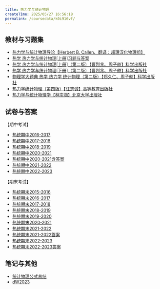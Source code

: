 ```yaml
---
title: 热力学与统计物理
createTime: 2025/05/27 16:56:18
permalink: /coursedata/k0i916vf/
---
```


## 教材与习题集

* [热力学与统计物理导论【Herbert B. Callen、翻译：超理汉化物理组】](https://easylink.cc/jgh5ip)
* [热学 热力学与统计物理\[上册\]习题与答案](https://easylink.cc/uf15eo)
* [热学 热力学与统计物理\[上册\]（第二版）【曹烈兆、周子舫】](https://easylink.cc/zv03mo)[科学出版社](https://easylink.cc/zv03mo)
* [热学 热力学与统计物理\[下册\]（第二版）【曹烈兆、周子舫】](https://easylink.cc/sht2u5)[科学出版社](https://easylink.cc/sht2u5)
* [物理学大题典 热学 热力学 统计物理（第二版）【郑久仁、周子舫】](https://easylink.cc/wejnxs)[科学出版社](https://easylink.cc/wejnxs)
* [热力学统计物理（第四版）【汪志诚】高等教育出版社](https://easylink.cc/cdq4f5)
* [热力学与统计物理学【林宗涵】北京大学出版社](https://easylink.cc/xmwqa6)

## 试卷与答案

【期中考试】

* [热统期中2016-2017](https://easylink.cc/edzzap)
* [热统期中2017-2018](https://easylink.cc/ty1433)
* [热统期中2018-2019](https://easylink.cc/y67e9y)
* [热统期中2020-2021](https://easylink.cc/gzcpi7)
* [热统期中2020-2021含答案](https://easylink.cc/u6ew43)
* [热统期中2021-2022](https://easylink.cc/1gif33)
* [热统期中2022-2023](https://easylink.cc/lhg684)

【期末考试】

* [热统期末2015-2016](https://easylink.cc/9hq0y9)
* [热统期末2016-2017](https://easylink.cc/1e0vfq)
* [热统期末2017-2018](https://easylink.cc/a5cgl5)
* [热统期末2018-2019](https://easylink.cc/zki6d8)
* [热统期末2019-2020](https://easylink.cc/82ehh5)
* [热统期末2020-2021](https://easylink.cc/q22xc3)
* [热统期末2021-2022](https://easylink.cc/upo23f)
* [热统期末2021-2022答案](https://easylink.cc/huv6v3)
* [热统期末2022-2023](https://easylink.cc/rq88y4)
* [热统期末2022-2023答案](https://easylink.cc/tqn75c)

## 笔记与其他

* [统计物理公式总结](https://easylink.cc/qbi5k7)
* [dW2023](https://easylink.cc/n6kedz)
